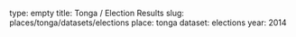 type: empty
title: Tonga / Election Results
slug: places/tonga/datasets/elections
place: tonga
dataset: elections
year: 2014
